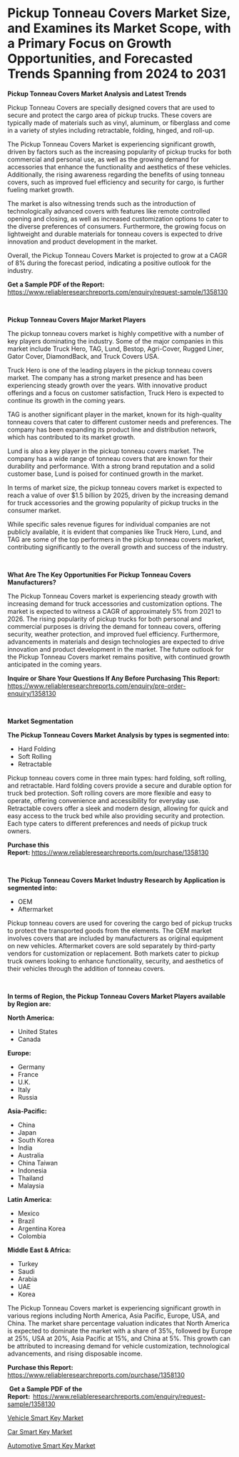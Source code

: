 <p><h1>Pickup Tonneau Covers Market Size, and Examines its Market Scope, with a Primary Focus on Growth Opportunities, and Forecasted Trends Spanning from 2024 to 2031</h1></p><p><strong>Pickup Tonneau Covers Market Analysis and Latest Trends</strong></p>
<p><p>Pickup Tonneau Covers are specially designed covers that are used to secure and protect the cargo area of pickup trucks. These covers are typically made of materials such as vinyl, aluminum, or fiberglass and come in a variety of styles including retractable, folding, hinged, and roll-up.</p><p>The Pickup Tonneau Covers Market is experiencing significant growth, driven by factors such as the increasing popularity of pickup trucks for both commercial and personal use, as well as the growing demand for accessories that enhance the functionality and aesthetics of these vehicles. Additionally, the rising awareness regarding the benefits of using tonneau covers, such as improved fuel efficiency and security for cargo, is further fueling market growth.</p><p>The market is also witnessing trends such as the introduction of technologically advanced covers with features like remote controlled opening and closing, as well as increased customization options to cater to the diverse preferences of consumers. Furthermore, the growing focus on lightweight and durable materials for tonneau covers is expected to drive innovation and product development in the market.</p><p>Overall, the Pickup Tonneau Covers Market is projected to grow at a CAGR of 8% during the forecast period, indicating a positive outlook for the industry.</p></p>
<p><strong>Get a Sample PDF of the Report:&nbsp;</strong> <a href="https://www.reliableresearchreports.com/enquiry/request-sample/1358130">https://www.reliableresearchreports.com/enquiry/request-sample/1358130</a></p>
<p>&nbsp;</p>
<p><strong>Pickup Tonneau Covers Major Market Players</strong></p>
<p><p>The pickup tonneau covers market is highly competitive with a number of key players dominating the industry. Some of the major companies in this market include Truck Hero, TAG, Lund, Bestop, Agri-Cover, Rugged Liner, Gator Cover, DiamondBack, and Truck Covers USA.</p><p>Truck Hero is one of the leading players in the pickup tonneau covers market. The company has a strong market presence and has been experiencing steady growth over the years. With innovative product offerings and a focus on customer satisfaction, Truck Hero is expected to continue its growth in the coming years.</p><p>TAG is another significant player in the market, known for its high-quality tonneau covers that cater to different customer needs and preferences. The company has been expanding its product line and distribution network, which has contributed to its market growth.</p><p>Lund is also a key player in the pickup tonneau covers market. The company has a wide range of tonneau covers that are known for their durability and performance. With a strong brand reputation and a solid customer base, Lund is poised for continued growth in the market.</p><p>In terms of market size, the pickup tonneau covers market is expected to reach a value of over $1.5 billion by 2025, driven by the increasing demand for truck accessories and the growing popularity of pickup trucks in the consumer market.</p><p>While specific sales revenue figures for individual companies are not publicly available, it is evident that companies like Truck Hero, Lund, and TAG are some of the top performers in the pickup tonneau covers market, contributing significantly to the overall growth and success of the industry.</p></p>
<p>&nbsp;</p>
<p><strong>What Are The Key Opportunities For Pickup Tonneau Covers Manufacturers?</strong></p>
<p><p>The Pickup Tonneau Covers market is experiencing steady growth with increasing demand for truck accessories and customization options. The market is expected to witness a CAGR of approximately 5% from 2021 to 2026. The rising popularity of pickup trucks for both personal and commercial purposes is driving the demand for tonneau covers, offering security, weather protection, and improved fuel efficiency. Furthermore, advancements in materials and design technologies are expected to drive innovation and product development in the market. The future outlook for the Pickup Tonneau Covers market remains positive, with continued growth anticipated in the coming years.</p></p>
<p><strong>Inquire or Share Your Questions If Any Before Purchasing This Report:</strong> <a href="https://www.reliableresearchreports.com/enquiry/pre-order-enquiry/1358130">https://www.reliableresearchreports.com/enquiry/pre-order-enquiry/1358130</a></p>
<p>&nbsp;</p>
<p><strong>Market Segmentation</strong></p>
<p><strong>The Pickup Tonneau Covers Market Analysis by types is segmented into:</strong></p>
<p><ul><li>Hard Folding</li><li>Soft Rolling</li><li>Retractable</li></ul></p>
<p><p>Pickup tonneau covers come in three main types: hard folding, soft rolling, and retractable. Hard folding covers provide a secure and durable option for truck bed protection. Soft rolling covers are more flexible and easy to operate, offering convenience and accessibility for everyday use. Retractable covers offer a sleek and modern design, allowing for quick and easy access to the truck bed while also providing security and protection. Each type caters to different preferences and needs of pickup truck owners.</p></p>
<p><strong>Purchase this Report:&nbsp;</strong><a href="https://www.reliableresearchreports.com/purchase/1358130">https://www.reliableresearchreports.com/purchase/1358130</a></p>
<p>&nbsp;</p>
<p><strong>The Pickup Tonneau Covers Market Industry Research by Application is segmented into:</strong></p>
<p><ul><li>OEM</li><li>Aftermarket</li></ul></p>
<p><p>Pickup tonneau covers are used for covering the cargo bed of pickup trucks to protect the transported goods from the elements. The OEM market involves covers that are included by manufacturers as original equipment on new vehicles. Aftermarket covers are sold separately by third-party vendors for customization or replacement. Both markets cater to pickup truck owners looking to enhance functionality, security, and aesthetics of their vehicles through the addition of tonneau covers.</p></p>
<p>&nbsp;</p>
<p><strong>In terms of Region, the Pickup Tonneau Covers Market Players available by Region are:</strong></p>
<p>
    <p> <strong> North America: </strong>
        <ul>
            <li>United States</li>
            <li>Canada</li>
        </ul>
        </p> 
    <p> <strong> Europe: </strong>
        <ul>
            <li>Germany</li>
            <li>France</li>
            <li>U.K.</li>
            <li>Italy</li>
            <li>Russia</li>
        </ul>
        </p> 
    <p> <strong> Asia-Pacific: </strong>
        <ul>
            <li>China</li>
            <li>Japan</li>
            <li>South Korea</li>
            <li>India</li>
            <li>Australia</li>
            <li>China Taiwan</li>
            <li>Indonesia</li>
            <li>Thailand</li>
            <li>Malaysia</li>
        </ul>
        </p> 
    <p> <strong> Latin America: </strong>
        <ul>
            <li>Mexico</li>
            <li>Brazil</li>
            <li>Argentina Korea</li>
            <li>Colombia</li>
        </ul>
        </p> 
    <p> <strong> Middle East & Africa: </strong>
        <ul>
            <li>Turkey</li>
            <li>Saudi</li>
            <li>Arabia</li>
            <li>UAE</li>
            <li>Korea</li>
        </ul>
    </p>
    </p>
<p><p>The Pickup Tonneau Covers market is experiencing significant growth in various regions including North America, Asia Pacific, Europe, USA, and China. The market share percentage valuation indicates that North America is expected to dominate the market with a share of 35%, followed by Europe at 25%, USA at 20%, Asia Pacific at 15%, and China at 5%. This growth can be attributed to increasing demand for vehicle customization, technological advancements, and rising disposable income.</p></p>
<p><strong>Purchase this Report: </strong><a href="https://www.reliableresearchreports.com/purchase/1358130">https://www.reliableresearchreports.com/purchase/1358130</a></p>
<p>&nbsp;<strong>Get a Sample PDF of the Report:&nbsp;&nbsp;</strong><a href="https://www.reliableresearchreports.com/enquiry/request-sample/1358130">https://www.reliableresearchreports.com/enquiry/request-sample/1358130</a></p>
<p><strong></strong></p>
<p><p><a href="https://github.com/timeliteaut/Market-Research-Report-List-1/blob/main/vehicle-smart-key-market.md">Vehicle Smart Key Market</a></p><p><a href="https://github.com/bobicer/Market-Research-Report-List-2/blob/main/car-smart-key-market.md">Car Smart Key Market</a></p><p><a href="https://github.com/globismark/Market-Research-Report-List-2/blob/main/automotive-smart-key-market.md">Automotive Smart Key Market</a></p></p>